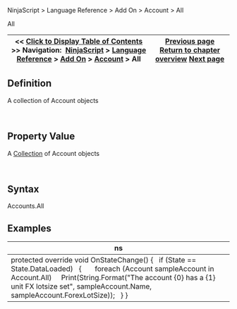 ﻿


NinjaScript \> Language Reference \> Add On \> Account \> All






















All







| \<\< [Click to Display Table of Contents](all.md) \>\> **Navigation:**     [NinjaScript](ninjascript.md) \> [Language Reference](language_reference_wip.md) \> [Add On](add_on.md) \> [Account](account_class.md) \> All | [Previous page](accountstatusupdate.md) [Return to chapter overview](account_class.md) [Next page](cancel.md) |
| --- | --- |











## Definition


A collection of Account objects


 


## Property Value


A [Collection](https://msdn.microsoft.com/en-us/library/ms132397(v=vs.110).aspx) of Account objects


 


## Syntax


Accounts.All


## 


## Examples




| ns |
| --- |
| protected override void OnStateChange() {    if (State \=\= State.DataLoaded)    {        foreach (Account sampleAccount in Account.All)     Print(String.Format("The account {0} has a {1} unit FX lotsize set", sampleAccount.Name, sampleAccount.ForexLotSize));    } } |









